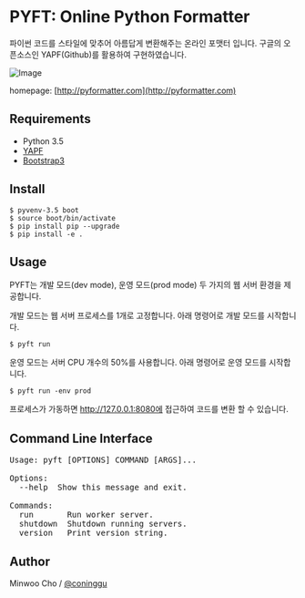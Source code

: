 # PYFT: Online Python Formatter
파이썬 코드를 스타일에 맞추어 아름답게 변환해주는 온라인 포맷터 입니다. 
구글의 오픈소스인 YAPF(Github)를 활용하여 구현하였습니다.

![Image](static/v1.0.0.png)

homepage: [http://pyformatter.com](http://pyformatter.com)

## Requirements
- Python 3.5
- [YAPF](https://github.com/google/yapf)
- [Bootstrap3](https://getbootstrap.com)

## Install
    $ pyvenv-3.5 boot
    $ source boot/bin/activate
    $ pip install pip --upgrade
    $ pip install -e .

## Usage
PYFT는 개발 모드(dev mode), 운영 모드(prod mode) 두 가지의 웹 서버 환경을 제공합니다. 

개발 모드는 웹 서버 프로세스를 1개로 고정합니다. 아래 명령어로 개발 모드를 시작합니다. 
    
    $ pyft run 

운영 모드는 서버 CPU 개수의 50%를 사용합니다. 아래 명령어로 운영 모드를 시작합니다. 

    $ pyft run -env prod

프로세스가 가동하면 http://127.0.0.1:8080에 접근하여 코드를 변환 할 수 있습니다.

## Command Line Interface

<pre>
Usage: pyft [OPTIONS] COMMAND [ARGS]...

Options:
  --help  Show this message and exit.

Commands:
  run       Run worker server.
  shutdown  Shutdown running servers.
  version   Print version string.
</pre>

## Author
Minwoo Cho / [@coninggu](http://coninggu.github.io)